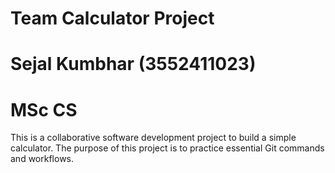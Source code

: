 # Team Calculator Project
# Sejal Kumbhar (3552411023)
# MSc CS
This is a collaborative software development project to build a simple calculator. The purpose of this project is to practice essential Git commands and workflows.
